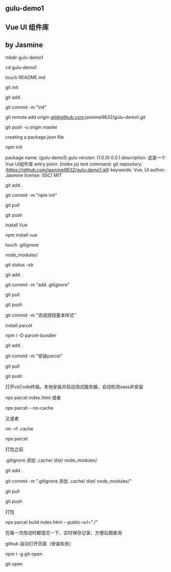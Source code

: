 ## gulu-demo1

## Vue UI 组件库

## by Jasmine



mkdir gulu-demo1


cd gulu-demo1

touch README.md

git init

git add .

git commit -m "init"

git remote add origin git@github.com:jasmine9632/gulu-demo1.git

git push -u origin master




creating a package.json file

npm init

package name: (gulu-demo1) gulu
version: (1.0.0) 0.0.1
description: 这是一个Vue UI组件库
entry point: (index.js)
test command:
git repository: (https://github.com/jasmine9632/gulu-demo1.git)
keywords: Vue, UI
author: Jasmine
license: (ISC) MIT

git add .

git commit -m "npm init"

git pull

git push




inatall Vue

npm install vue

touch .gitignore   

node_modules/


git status -sb

git add .

git commit -m "add .gitignore"

git pull

git push



git commit -m "完成按钮基本样式"




install parcel


npm i -D parcel-bundler

git add .

git commit -m "安装parcel"

git pull

git push

 打开vsCode终端，本地安装并启动测试服务器，自动检测sass并安装
 
 npx parcel index.html 或者
 
 npx parcel --no-cache
 
 
 又或者
 
 rm -rf .cache
 
 npx parcel
 
 打包之前
 
 .gitignore 添加  .cache/    dist/    node_modules/
 
 git add .
 
 git commit -m ".gitignore 添加  .cache/    dist/    node_modules/"
 
 git pull
 
 git push
 
 
 
 
 打包
 
 npx parcel build index.html --public-url="./"
 


在每一次改动时都提交一下，实时保存记录，方便后期查询

github 自动打开页面（安装失败）

npm i -g git-open

git open


